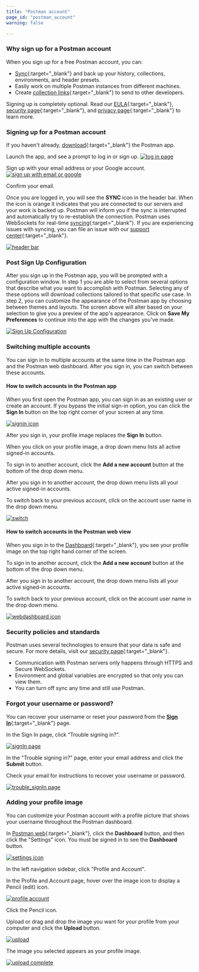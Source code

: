 ```yaml
---
title: "Postman account"
page_id: "postman_account"
warning: false

---
```


### Why sign up for a Postman account

When you sign up for a free Postman account, you can:

   *   [Sync](/docs/v6/postman/launching_postman/syncing){:target="_blank"} and back up your history, collections, environments, and header presets.
   *   Easily work on multiple Postman instances from different machines.
   *   Create [collection links](/docs/v6/postman/collections/sharing_collections){:target="_blank"} to send to other developers.

Signing up is completely optional. Read our [EULA](https://www.getpostman.com/licenses/postman_base_app){:target="_blank"}, [security page](https://www.getpostman.com/security){:target="_blank"}, and [privacy page](https://www.getpostman.com/licenses/privacy){:target="_blank"} to learn more.

### Signing up for a Postman account

If you haven't already, [download](https://www.getpostman.com/apps){:target="_blank"} the Postman app.

Launch the app, and see a prompt to log in or sign up.
    [![log in page](https://s3.amazonaws.com/postman-static-getpostman-com/postman-docs/59135838.png)](https://s3.amazonaws.com/postman-static-getpostman-com/postman-docs/59135838.png)  

Sign up with your email address or your Google account.
    [![sign up with email or google](https://s3.amazonaws.com/postman-static-getpostman-com/postman-docs/signUp.png)](https://s3.amazonaws.com/postman-static-getpostman-com/postman-docs/signUp.png)  

Confirm your email.

Once you are logged in, you will see the **SYNC** icon in the header bar. When the icon is orange it indicates that you are connected to our servers and your work is backed up. Postman will inform you if the sync is interrupted and automatically try to re-establish the connection. Postman uses WebSockets for real-time [syncing](/docs/v6/postman/launching_postman/syncing){:target="_blank"}. If you are experiencing issues with syncing, you can file an issue with our [support center](https://support.getpostman.com/hc/en-us){:target="_blank"}.

[![header bar](https://s3.amazonaws.com/postman-static-getpostman-com/postman-docs/postman+header+sync+5-10-18.png)](https://s3.amazonaws.com/postman-static-getpostman-com/postman-docs/postman+header+sync+5-10-18.png)

### Post Sign Up Configuration

After you sign up in the Postman app, you will be prompted with a configuration window. In step 1 you are able to select from several options that describe what you want to accomplish with Postman. Selecting any of these options will download collections tailored to that specific use case. In step 2, you can customize the appearance of the Postman app by choosing between themes and layouts. The screen above will alter based on your selection to give you a preview of the app's appearance. Click on **Save My Preferences** to continue into the app with the changes you've made. 

[![Sign Up Configuration](https://s3.amazonaws.com/postman-static-getpostman-com/postman-docs/docs6.1update/Screen+Shot+2018-05-09+at+6.13.04+PM.png)](https://s3.amazonaws.com/postman-static-getpostman-com/postman-docs/docs6.1update/Screen+Shot+2018-05-09+at+6.13.04+PM.png)

### Switching multiple accounts

You can sign in to multiple accounts at the same time in the Postman app and the Postman web dashboard. After you sign in, you can switch between these accounts. 

#### How to switch accounts in the Postman app 

When you first open the Postman app, you can sign in as an existing user or create an account. 
If you bypass the initial sign-in option, you can click the **Sign In** button on the top right corner of your screen at any time.

[![signin icon](https://s3.amazonaws.com/postman-static-getpostman-com/postman-docs/WS-basic-white.png)](https://s3.amazonaws.com/postman-static-getpostman-com/postman-docs/WS-basic-white.png)

After you sign in, your profile image replaces the **Sign In** button.

When you click on your profile image, a drop down menu lists all active signed-in accounts.

To sign in to another account, click the **Add a new account** button at the bottom of the drop down menu.

After you sign in to another account, the drop down menu lists all your active signed-in accounts.

To switch back to your previous account, click on the account user name in the drop down menu.

[![switch](https://s3.amazonaws.com/postman-static-getpostman-com/postman-docs/WS-switchProfiles-app-white1.png)](https://s3.amazonaws.com/postman-static-getpostman-com/postman-docs/WS-switchProfiles-app-white1.png)

#### How to switch accounts in the Postman web view

When you sign in to the [Dashboard]({{site.pm.gs}}/dashboard){:target="_blank"}, you see your profile image on the top right hand corner of the screen.  

To sign in to another account, click the **Add a new account** button at the bottom of the drop down menu.

After you sign in to another account, the drop down menu lists all your active signed-in accounts.

To switch back to your previous account, click on the account user name in the drop down menu.

[![webdashboard icon](https://s3.amazonaws.com/postman-static-getpostman-com/postman-docs/WS-switchProfiles-webDashboard-2.png)](https://s3.amazonaws.com/postman-static-getpostman-com/postman-docs/WS-switchProfiles-webDashboard-2.png)


### Security policies and standards

Postman uses several technologies to ensure that your data is safe and secure. For more details, visit our [security page](https://www.getpostman.com/security){:target="_blank"}.

   *   Communication with Postman servers only happens through HTTPS and Secure WebSockets.
   *   Environment and global variables are encrypted so that only you can view them.
   *   You can turn off sync any time and still use Postman.

### Forgot your username or password?

You can recover your username or reset your password from the [**Sign In**](https://identity.getpostman.com/login){:target="_blank"} page. 

In the Sign In page, click “Trouble signing in?”.

[![signIn page](https://s3.amazonaws.com/postman-static-getpostman-com/postman-docs/WS-SignInPage1-a.png)](https://s3.amazonaws.com/postman-static-getpostman-com/postman-docs/WS-SignInPage1-a.png)

In the "Trouble signing in?" page, enter your email address and click the **Submit** button.
   
Check your email for instructions to recover your username or password.

[![trouble_signIn page](https://s3.amazonaws.com/postman-static-getpostman-com/postman-docs/WS-signIn_trouble.png)](https://s3.amazonaws.com/postman-static-getpostman-com/postman-docs/WS-signIn_trouble.png)

### Adding your profile image

You can customize your Postman account with a profile picture that shows your username throughout the Postman dashboard.

In [Postman web](https://www.getpostman.com/){:target="_blank"}, click the **Dashboard** button, and then click the "Settings" icon. You must be signed in to see the **Dashboard** button.

[![settings icon](https://s3.amazonaws.com/postman-static-getpostman-com/postman-docs/settings-icon.png)](https://s3.amazonaws.com/postman-static-getpostman-com/postman-docs/settings-icon.png)

In the left navigation sidebar, click "Profile and Account".

In the Profile and Account page, hover over the image icon to display a Pencil (edit) icon.

[![profile account](https://s3.amazonaws.com/postman-static-getpostman-com/postman-docs/WS-profile-account-page2.png)](https://s3.amazonaws.com/postman-static-getpostman-com/postman-docs/WS-profile-account-page2.png)

Click the Pencil icon.

Upload or drag and drop the image you want for your profile from your computer and click the **Upload** button.

[![upload](https://s3.amazonaws.com/postman-static-getpostman-com/postman-docs/WS-upload-image1.png)](https://s3.amazonaws.com/postman-static-getpostman-com/postman-docs/WS-upload-image1.png)

The image you selected appears as your profile image.

[![upload complete](https://s3.amazonaws.com/postman-static-getpostman-com/postman-docs/WS-profile-pic-complete1-a.png)](https://s3.amazonaws.com/postman-static-getpostman-com/postman-docs/WS-profile-pic-complete1-a.png)
